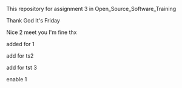 This repository for assignment 3 in Open_Source_Software_Training

Thank God It's Friday

Nice 2 meet you I'm fine thx

added for 1
 
add for ts2

add for tst 3

enable 1

